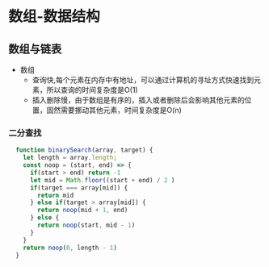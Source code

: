 # 数组-数据结构
## 数组与链表
* 数组
  - 查询快,每个元素在内存中有地址，可以通过计算机的寻址方式快速找到元素，所以查询的时间复杂度是O(1)
  - 插入删除慢，由于数组是有序的，插入或者删除后会影响其他元素的位置，固然需要挪动其他元素，时间复杂度是O(n)

### 二分查找
```js
  function binarySearch(array, target) {
    let length = array.length;
    const noop = (start, end) => {
      if(start > end) return -1
      let mid = Math.floor((start + end) / 2 )
      if(target === array[mid]) {
        return mid
      } else if(target > array[mid]) {
        return noop(mid + 1, end)
      } else {
        return noop(start, mid - 1)
      }
    }
    return noop(0, length - 1)
  }

```
